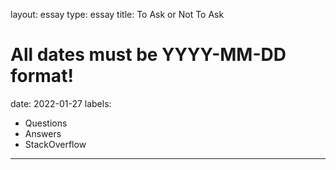 layout: essay
type: essay
title: To Ask or Not To Ask
# All dates must be YYYY-MM-DD format!
date: 2022-01-27
labels:
  - Questions
  - Answers
  - StackOverflow
---

